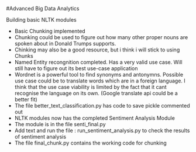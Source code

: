 #Advanced Big Data Analytics

Building basic NLTK modules

- Basic Chunking implemented
- Chunking could be used to figure out how many other proper nouns are spoken about 
in Donald Trumps supports.
- Chinking may also be a good resource, but i think i will stick to using Chunks
- Named Entity recongnition completed. Has a very valid use case. Will 
still have to figure out its best use-case application
- Wordnet is a powerful tool to find synonyms and antonymns. Possible use 
case could be to translate words which are in a foreign language. I think 
that the use case viability is limited by the fact that it cant recognise the 
language on its own. (Google translate api could be a better fit)
- The file better_text_classification.py has code to save pickle commented out
- NLTK modules now has the completed Sentiment Analysis Module
- The module is in the file senti_final.py 
- Add text and run the file : run_sentiment_analysis.py to check the results of sentiment analysis
- The file final_chunk.py contains the working code for chunking
